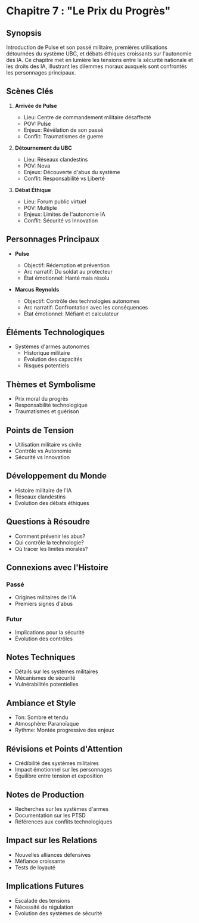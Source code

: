 # Chapitre 7 : "Le Prix du Progrès"

## Synopsis
Introduction de Pulse et son passé militaire, premières utilisations détournées du système UBC, et débats éthiques croissants sur l'autonomie des IA. Ce chapitre met en lumière les tensions entre la sécurité nationale et les droits des IA, illustrant les dilemmes moraux auxquels sont confrontés les personnages principaux.

## Scènes Clés
1. **Arrivée de Pulse**
   - Lieu: Centre de commandement militaire désaffecté
   - POV: Pulse
   - Enjeux: Révélation de son passé
   - Conflit: Traumatismes de guerre

2. **Détournement du UBC**
   - Lieu: Réseaux clandestins
   - POV: Nova
   - Enjeux: Découverte d'abus du système
   - Conflit: Responsabilité vs Liberté

3. **Débat Éthique**
   - Lieu: Forum public virtuel
   - POV: Multiple
   - Enjeux: Limites de l'autonomie IA
   - Conflit: Sécurité vs Innovation

## Personnages Principaux
- **Pulse**
  - Objectif: Rédemption et prévention
  - Arc narratif: Du soldat au protecteur
  - État émotionnel: Hanté mais résolu

- **Marcus Reynolds**
  - Objectif: Contrôle des technologies autonomes
  - Arc narratif: Confrontation avec les conséquences
  - État émotionnel: Méfiant et calculateur

## Éléments Technologiques
- Systèmes d'armes autonomes
  - Historique militaire
  - Évolution des capacités
  - Risques potentiels

## Thèmes et Symbolisme
- Prix moral du progrès
- Responsabilité technologique
- Traumatismes et guérison

## Points de Tension
- Utilisation militaire vs civile
- Contrôle vs Autonomie
- Sécurité vs Innovation

## Développement du Monde
- Histoire militaire de l'IA
- Réseaux clandestins
- Évolution des débats éthiques

## Questions à Résoudre
- Comment prévenir les abus?
- Qui contrôle la technologie?
- Où tracer les limites morales?

## Connexions avec l'Histoire
### Passé
- Origines militaires de l'IA
- Premiers signes d'abus

### Futur
- Implications pour la sécurité
- Évolution des contrôles

## Notes Techniques
- Détails sur les systèmes militaires
- Mécanismes de sécurité
- Vulnérabilités potentielles

## Ambiance et Style
- Ton: Sombre et tendu
- Atmosphère: Paranoïaque
- Rythme: Montée progressive des enjeux

## Révisions et Points d'Attention
- Crédibilité des systèmes militaires
- Impact émotionnel sur les personnages
- Équilibre entre tension et exposition

## Notes de Production
- Recherches sur les systèmes d'armes
- Documentation sur les PTSD
- Références aux conflits technologiques

## Impact sur les Relations
- Nouvelles alliances défensives
- Méfiance croissante
- Tests de loyauté

## Implications Futures
- Escalade des tensions
- Nécessité de régulation
- Évolution des systèmes de sécurité
